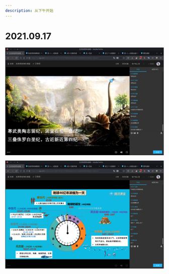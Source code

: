 ```yaml
---
description: 从下午开始
---
```


# 2021.09.17

![](../.gitbook/assets/tu-pian-.png)

![](../.gitbook/assets/tu-pian-%20%281%29.png)



